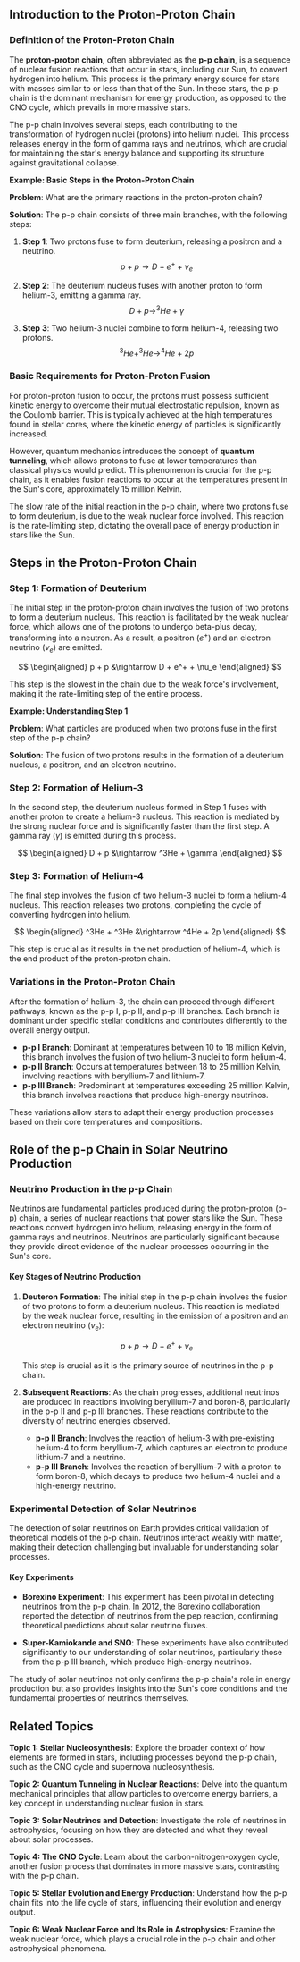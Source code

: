 ## Introduction to the Proton-Proton Chain

### Definition of the Proton-Proton Chain

The **proton-proton chain**, often abbreviated as the **p-p chain**, is a sequence of nuclear fusion reactions that occur in stars, including our Sun, to convert hydrogen into helium. This process is the primary energy source for stars with masses similar to or less than that of the Sun. In these stars, the p-p chain is the dominant mechanism for energy production, as opposed to the CNO cycle, which prevails in more massive stars.

The p-p chain involves several steps, each contributing to the transformation of hydrogen nuclei (protons) into helium nuclei. This process releases energy in the form of gamma rays and neutrinos, which are crucial for maintaining the star's energy balance and supporting its structure against gravitational collapse.

<div class="example-box" style="clear: both;">

**Example: Basic Steps in the Proton-Proton Chain**

**Problem**: What are the primary reactions in the proton-proton chain?

**Solution**: The p-p chain consists of three main branches, with the following steps:

1. **Step 1**: Two protons fuse to form deuterium, releasing a positron and a neutrino.
   $$
   p + p \rightarrow D + e^+ + \nu_e
   $$

2. **Step 2**: The deuterium nucleus fuses with another proton to form helium-3, emitting a gamma ray.
   $$
   D + p \rightarrow ^3He + \gamma
   $$

3. **Step 3**: Two helium-3 nuclei combine to form helium-4, releasing two protons.
   $$
   ^3He + ^3He \rightarrow ^4He + 2p
   $$

</div>

### Basic Requirements for Proton-Proton Fusion

For proton-proton fusion to occur, the protons must possess sufficient kinetic energy to overcome their mutual electrostatic repulsion, known as the Coulomb barrier. This is typically achieved at the high temperatures found in stellar cores, where the kinetic energy of particles is significantly increased.

However, quantum mechanics introduces the concept of **quantum tunneling**, which allows protons to fuse at lower temperatures than classical physics would predict. This phenomenon is crucial for the p-p chain, as it enables fusion reactions to occur at the temperatures present in the Sun's core, approximately 15 million Kelvin.

The slow rate of the initial reaction in the p-p chain, where two protons fuse to form deuterium, is due to the weak nuclear force involved. This reaction is the rate-limiting step, dictating the overall pace of energy production in stars like the Sun.

## Steps in the Proton-Proton Chain

### Step 1: Formation of Deuterium

The initial step in the proton-proton chain involves the fusion of two protons to form a deuterium nucleus. This reaction is facilitated by the weak nuclear force, which allows one of the protons to undergo beta-plus decay, transforming into a neutron. As a result, a positron ($e^+$) and an electron neutrino ($\nu_e$) are emitted.

$$
\begin{aligned}
p + p &\rightarrow D + e^+ + \nu_e
\end{aligned}
$$

This step is the slowest in the chain due to the weak force's involvement, making it the rate-limiting step of the entire process.

<div class="example-box" style="clear: both;">

**Example: Understanding Step 1**

**Problem**: What particles are produced when two protons fuse in the first step of the p-p chain?

**Solution**: The fusion of two protons results in the formation of a deuterium nucleus, a positron, and an electron neutrino.

</div>

### Step 2: Formation of Helium-3

In the second step, the deuterium nucleus formed in Step 1 fuses with another proton to create a helium-3 nucleus. This reaction is mediated by the strong nuclear force and is significantly faster than the first step. A gamma ray ($\gamma$) is emitted during this process.

$$
\begin{aligned}
D + p &\rightarrow ^3He + \gamma
\end{aligned}
$$

### Step 3: Formation of Helium-4

The final step involves the fusion of two helium-3 nuclei to form a helium-4 nucleus. This reaction releases two protons, completing the cycle of converting hydrogen into helium.

$$
\begin{aligned}
^3He + ^3He &\rightarrow ^4He + 2p
\end{aligned}
$$

This step is crucial as it results in the net production of helium-4, which is the end product of the proton-proton chain.

### Variations in the Proton-Proton Chain

After the formation of helium-3, the chain can proceed through different pathways, known as the p-p I, p-p II, and p-p III branches. Each branch is dominant under specific stellar conditions and contributes differently to the overall energy output.

- **p-p I Branch**: Dominant at temperatures between 10 to 18 million Kelvin, this branch involves the fusion of two helium-3 nuclei to form helium-4.
- **p-p II Branch**: Occurs at temperatures between 18 to 25 million Kelvin, involving reactions with beryllium-7 and lithium-7.
- **p-p III Branch**: Predominant at temperatures exceeding 25 million Kelvin, this branch involves reactions that produce high-energy neutrinos.

These variations allow stars to adapt their energy production processes based on their core temperatures and compositions.

## Role of the p-p Chain in Solar Neutrino Production

### Neutrino Production in the p-p Chain

Neutrinos are fundamental particles produced during the proton-proton (p-p) chain, a series of nuclear reactions that power stars like the Sun. These reactions convert hydrogen into helium, releasing energy in the form of gamma rays and neutrinos. Neutrinos are particularly significant because they provide direct evidence of the nuclear processes occurring in the Sun's core.

#### Key Stages of Neutrino Production

1. **Deuteron Formation**: The initial step in the p-p chain involves the fusion of two protons to form a deuterium nucleus. This reaction is mediated by the weak nuclear force, resulting in the emission of a positron and an electron neutrino ($\nu_e$):

   $$
   p + p \rightarrow D + e^+ + \nu_e
   $$

   This step is crucial as it is the primary source of neutrinos in the p-p chain.

2. **Subsequent Reactions**: As the chain progresses, additional neutrinos are produced in reactions involving beryllium-7 and boron-8, particularly in the p-p II and p-p III branches. These reactions contribute to the diversity of neutrino energies observed.

   - **p-p II Branch**: Involves the reaction of helium-3 with pre-existing helium-4 to form beryllium-7, which captures an electron to produce lithium-7 and a neutrino.
   - **p-p III Branch**: Involves the reaction of beryllium-7 with a proton to form boron-8, which decays to produce two helium-4 nuclei and a high-energy neutrino.

### Experimental Detection of Solar Neutrinos

The detection of solar neutrinos on Earth provides critical validation of theoretical models of the p-p chain. Neutrinos interact weakly with matter, making their detection challenging but invaluable for understanding solar processes.

#### Key Experiments

- **Borexino Experiment**: This experiment has been pivotal in detecting neutrinos from the p-p chain. In 2012, the Borexino collaboration reported the detection of neutrinos from the pep reaction, confirming theoretical predictions about solar neutrino fluxes.

- **Super-Kamiokande and SNO**: These experiments have also contributed significantly to our understanding of solar neutrinos, particularly those from the p-p III branch, which produce high-energy neutrinos.

The study of solar neutrinos not only confirms the p-p chain's role in energy production but also provides insights into the Sun's core conditions and the fundamental properties of neutrinos themselves.

<div style="clear: both;">

## Related Topics

<div class="related-topics">

**Topic 1: Stellar Nucleosynthesis**: Explore the broader context of how elements are formed in stars, including processes beyond the p-p chain, such as the CNO cycle and supernova nucleosynthesis.

**Topic 2: Quantum Tunneling in Nuclear Reactions**: Delve into the quantum mechanical principles that allow particles to overcome energy barriers, a key concept in understanding nuclear fusion in stars.

**Topic 3: Solar Neutrinos and Detection**: Investigate the role of neutrinos in astrophysics, focusing on how they are detected and what they reveal about solar processes.

**Topic 4: The CNO Cycle**: Learn about the carbon-nitrogen-oxygen cycle, another fusion process that dominates in more massive stars, contrasting with the p-p chain.

**Topic 5: Stellar Evolution and Energy Production**: Understand how the p-p chain fits into the life cycle of stars, influencing their evolution and energy output.

**Topic 6: Weak Nuclear Force and Its Role in Astrophysics**: Examine the weak nuclear force, which plays a crucial role in the p-p chain and other astrophysical phenomena.

</div>

</div>